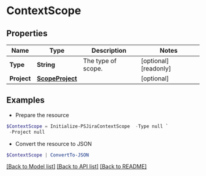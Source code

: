 # ContextScope
## Properties

Name | Type | Description | Notes
------------ | ------------- | ------------- | -------------
**Type** | **String** | The type of scope. | [optional] [readonly] 
**Project** | [**ScopeProject**](ScopeProject.md) |  | [optional] 

## Examples

- Prepare the resource
```powershell
$ContextScope = Initialize-PSJiraContextScope  -Type null `
 -Project null
```

- Convert the resource to JSON
```powershell
$ContextScope | ConvertTo-JSON
```

[[Back to Model list]](../README.md#documentation-for-models) [[Back to API list]](../README.md#documentation-for-api-endpoints) [[Back to README]](../README.md)

